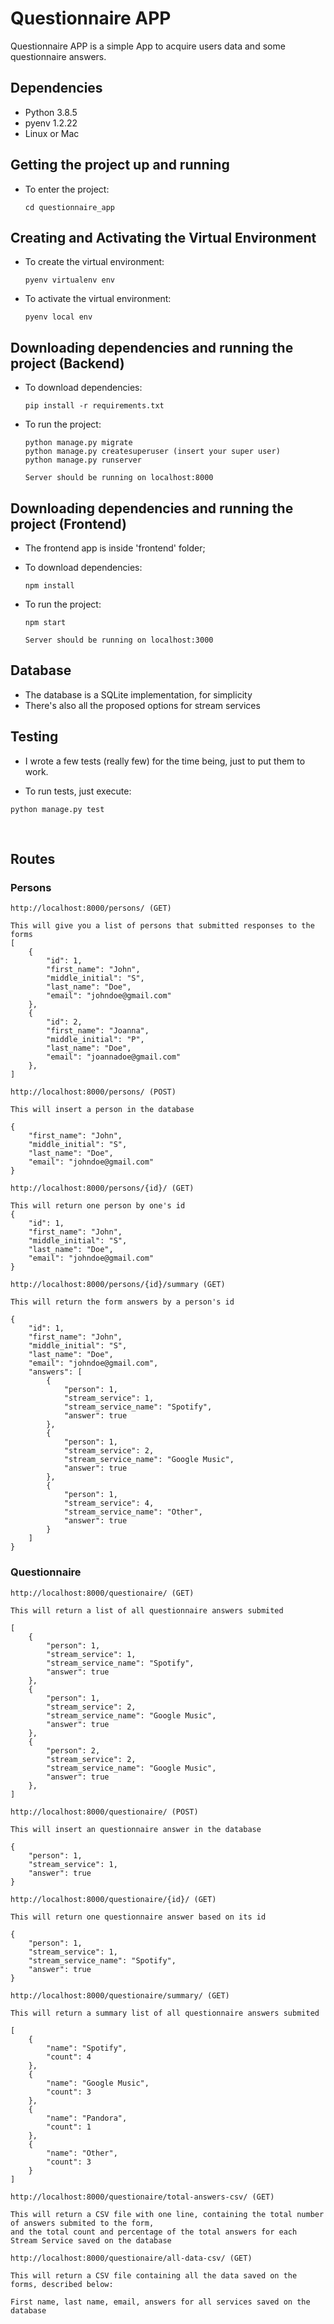 # Questionnaire APP

Questionnaire APP is a simple App to acquire users data and some questionnaire answers.

## Dependencies
- Python 3.8.5
- pyenv 1.2.22
- Linux or Mac

## Getting the project up and running
- To enter the project:
    ```
    cd questionnaire_app
    ```

## Creating and Activating the Virtual Environment
- To create the virtual environment:
    ```
    pyenv virtualenv env
    ```
- To activate the virtual environment:
    ```
    pyenv local env
    ```

## Downloading dependencies and running the project (Backend)
- To download dependencies:
    ```
    pip install -r requirements.txt
    ```

- To run the project:
    ```
    python manage.py migrate
    python manage.py createsuperuser (insert your super user)
    python manage.py runserver

    Server should be running on localhost:8000
    ```

## Downloading dependencies and running the project (Frontend)

- The frontend app is inside 'frontend' folder;

- To download dependencies:
    ```
    npm install
    ```

- To run the project:
    ```
    npm start

    Server should be running on localhost:3000
    ```

## Database
- The database is a SQLite implementation, for simplicity
- There's also all the proposed options for stream services

## Testing
- I wrote a few tests (really few) for the time being, just to put them to work.

- To run tests, just execute:
```
python manage.py test
```

<br>

## Routes

### Persons

```
http://localhost:8000/persons/ (GET)

This will give you a list of persons that submitted responses to the forms
[
    {
        "id": 1,
        "first_name": "John",
        "middle_initial": "S",
        "last_name": "Doe",
        "email": "johndoe@gmail.com"
    },
    {
        "id": 2,
        "first_name": "Joanna",
        "middle_initial": "P",
        "last_name": "Doe",
        "email": "joannadoe@gmail.com"
    },
]
```

```
http://localhost:8000/persons/ (POST)

This will insert a person in the database

{
    "first_name": "John",
    "middle_initial": "S",
    "last_name": "Doe",
    "email": "johndoe@gmail.com"
}
```

```
http://localhost:8000/persons/{id}/ (GET)

This will return one person by one's id
{
    "id": 1,
    "first_name": "John",
    "middle_initial": "S",
    "last_name": "Doe",
    "email": "johndoe@gmail.com"
}
```

```
http://localhost:8000/persons/{id}/summary (GET)

This will return the form answers by a person's id

{
    "id": 1,
    "first_name": "John",
    "middle_initial": "S",
    "last_name": "Doe",
    "email": "johndoe@gmail.com",
    "answers": [
        {
            "person": 1,
            "stream_service": 1,
            "stream_service_name": "Spotify",
            "answer": true
        },
        {
            "person": 1,
            "stream_service": 2,
            "stream_service_name": "Google Music",
            "answer": true
        },
        {
            "person": 1,
            "stream_service": 4,
            "stream_service_name": "Other",
            "answer": true
        }
    ]
}
```


### Questionnaire

```
http://localhost:8000/questionaire/ (GET)

This will return a list of all questionnaire answers submited

[
    {
        "person": 1,
        "stream_service": 1,
        "stream_service_name": "Spotify",
        "answer": true
    },
    {
        "person": 1,
        "stream_service": 2,
        "stream_service_name": "Google Music",
        "answer": true
    },
    {
        "person": 2,
        "stream_service": 2,
        "stream_service_name": "Google Music",
        "answer": true
    },
]
```

```
http://localhost:8000/questionaire/ (POST)

This will insert an questionnaire answer in the database

{
    "person": 1,
    "stream_service": 1,
    "answer": true
}

```


```
http://localhost:8000/questionaire/{id}/ (GET)

This will return one questionnaire answer based on its id

{
    "person": 1,
    "stream_service": 1,
    "stream_service_name": "Spotify",
    "answer": true
}

```

```
http://localhost:8000/questionaire/summary/ (GET)

This will return a summary list of all questionnaire answers submited

[
    {
        "name": "Spotify",
        "count": 4
    },
    {
        "name": "Google Music",
        "count": 3
    },
    {
        "name": "Pandora",
        "count": 1
    },
    {
        "name": "Other",
        "count": 3
    }
]
```

```
http://localhost:8000/questionaire/total-answers-csv/ (GET)

This will return a CSV file with one line, containing the total number of answers submited to the form, 
and the total count and percentage of the total answers for each Stream Service saved on the database
```

```
http://localhost:8000/questionaire/all-data-csv/ (GET)

This will return a CSV file containing all the data saved on the forms, described below:

First name, last name, email, answers for all services saved on the database
```
